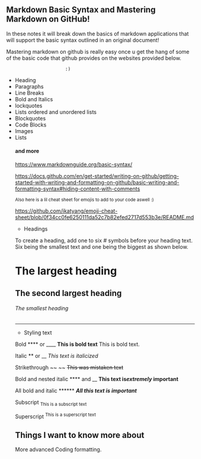 ## Markdown Basic Syntax and Mastering Markdown on GitHub!</h2>

<p> In these notes it will break down the basics of markdown applications that will support the basic syntax outlined in an original document! </p>

Mastering markdown on github is really easy once u get the hang of some of the basic code that github provides on the websites provided below.

                          :)

<ul>
<li> Heading </li>
<li> Paragraphs </li>
<li> Line Breaks </li>
<li> Bold and Italics </li>
<li> lockquotes </li>
<li> Lists ordered and unordered lists </li>
<li> Blockquotes </li>
<li> Code Blocks </li>
<li> Images </li>
<li> Lists </li>

#### and more ####

 <https://www.markdownguide.org/basic-syntax/>

 <https://docs.github.com/en/get-started/writing-on-github/getting-started-with-writing-and-formatting-on-github/basic-writing-and-formatting-syntax#hiding-content-with-comments>

<sub> Also here is a lil cheat sheet for emojis to add to your code aswell :)</sub>

<https://github.com/ikatyang/emoji-cheat-sheet/blob/0f34cc0fe6250111da52c7b82efed2717d553b3e/README.md>

- Headings

To create a heading, add one to six # symbols before your heading text. Six being the smallest text and one being the biggest as shown below.

# The largest heading

## The second largest heading

###### The smallest heading

_______________

- Styling text

Bold **** or ____ **This is bold text** This is bold text.

Italic ** or __  *This text is italicized*

Strikethrough ~~ ~~  ~~This was mistaken text~~

Bold and nested italic **** and __  **This text is*extremely* important**

All bold and italic ******  ***All this text is important***

Subscript <sub> </sub>  <sub>This is a subscript text</sub>

Superscript <sup> </sup>  <sup>This is a superscript text</sup>

## Things I want to know more about

More advanced Coding formatting.
